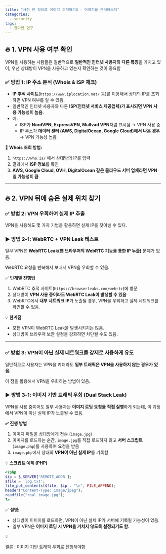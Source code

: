 ```yaml
---
title: "사진 한 장으로 아이피 추적하기3 - 아이피를 분석해보자"
categories:
  - security
tags:
  - 잡다한 연구
---
```

## **🔥 1. VPN 사용 여부 확인**

VPN을 사용하는 사람들은 일반적으로 **일반적인 인터넷 사용자와 다른 특징**을 가지고 있어, 우선  상대방이 VPN을 사용하고 있는지 확인하는 것이 중요함

### **✅ 방법 1: IP 주소 분석 (Whois & ISP 체크)**

- **IP 추적 사이트**(`https://www.iplocation.net/` 등)를 이용해서 상대의 IP를 조회하면 VPN 여부를 알 수 있음.
- 일반적인 인터넷 사용자와 다른 **ISP(인터넷 서비스 제공업체)가 표시되면 VPN 사용 가능성이 높음.**
- 예:
    - ISP가 **NordVPN, ExpressVPN, Mullvad VPN**처럼 표시됨 → VPN 사용 중
    - IP 주소가 **데이터 센터 (AWS, DigitalOcean, Google Cloud)에서 나온 경우** → VPN 가능성 높음

🔹 **Whois 조회 방법:**

1. `https://who.is/` 에서 상대방의 IP를 입력
2. 결과에서 **ISP 정보**를 확인
3. **AWS, Google Cloud, OVH, DigitalOcean 같은 클라우드 서버 업체라면 VPN일 가능성이 큼**

---

## **🔥 2. VPN 뒤에 숨은 실제 위치 찾기**

### **✅ 방법 2: VPN 우회하여 실제 IP 추출**

VPN을 사용해도 몇 가지 기법을 활용하면 실제 IP를 찾아낼 수 있다.

### **▶ 방법 2-1: WebRTC + VPN Leak 테스트**

일부 VPN은 **WebRTC Leak(웹 브라우저의 WebRTC 기능을 통한 IP 누출)** 문제가 있음.

WebRTC 요청을 반복해서 보내서 VPN을 우회할 수 있음.

✅ **단계별 진행법**

1. WebRTC 추적 사이트(`https://browserleaks.com/webrtc`)에 방문
2. 상대방이 **VPN 사용 중이라도 WebRTC Leak이 발생할 수 있음**
3. WebRTC에서 **내부 네트워크 IP**가 노출될 경우, VPN을 우회하고 실제 네트워크를 확인할 수 있음.

💡 **한계점**:

- 모든 VPN이 WebRTC Leak을 발생시키지는 않음.
- 상대방이 브라우저 보안 설정을 강화하면 차단될 수도 있음.

---

### **✅ 방법 3: VPN이 아닌 실제 네트워크를 강제로 사용하게 유도**

일반적으로 사용자는 VPN을 켜더라도 **일부 트래픽은 VPN을 사용하지 않는 경우가 있음.**

이 점을 활용해서 VPN을 우회하는 방법이 있음.

### **▶ 방법 3-1: 이미지 기반 트래픽 우회 (Dual Stack Leak)**

VPN을 사용 중이어도 일부 사용자는 **이미지 로딩 요청을 직접 실행**하게 되는데, 이 과정에서 VPN이 아닌 실제 IP가 노출될 수 있음.

**✅ 진행 방법**

1. 이미지 파일을 상대방에게 전송 (`image.jpg`)
2. 이미지를 로드하는 순간, `image.jpg`를 직접 로드하지 않고 **서버 스크립트**(`image.php`)를 사용하여 요청을 받음
3. `image.php`에서 상대의 **VPN이 아닌 실제 IP**를 기록함

💡 **스크립트 예제 (PHP)**

```php
<?php
$ip = $_SERVER['REMOTE_ADDR'];
$file = 'log.txt';
file_put_contents($file, $ip . "\n", FILE_APPEND);
header("Content-Type: image/jpeg");
readfile("real_image.jpg");
?>

```

✅ **설명**:

- 상대방이 이미지를 로드하면, VPN이 아닌 실제 IP가 서버에 기록될 가능성이 있음.
- 일부 VPN은 **이미지 로딩 시 VPN을 거치지 않도록 설정되기도 함**.

<aside>
💡

결론 : 이미지 기반 트래픽 우회로 진행해야함

</aside>